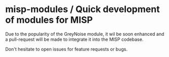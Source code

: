# misp-modules / Quick development of modules for MISP

Due to the popularity of the GreyNoise module, it wil be soon enhanced and a pull-request will be made to integrate it into the MISP codebase.

Don't hesitate to open issues for feature requests or bugs.
